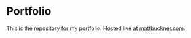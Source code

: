 # Portfolio

This is the repository for my portfolio. Hosted live at [mattbuckner.com](https://www.mattbuckner.com).
